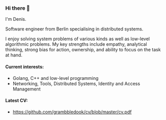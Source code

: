 ### Hi there 👋

I'm Denis. 

Software engineer from Berlin specialising in distributed systems.

I enjoy solving system problems of various kinds as well as low-level algorithmic problems. 
My key strengths include empathy, analytical thinking, strong bias for action, ownership, 
and ability to focus on the task at hand.

#### Current interests:
- Golang, C++ and low-level programming
- Networking, Tools, Distributed Systems, Identity and Access Management 


#### Latest CV:
- https://github.com/grambbledook/cv/blob/master/cv.pdf

